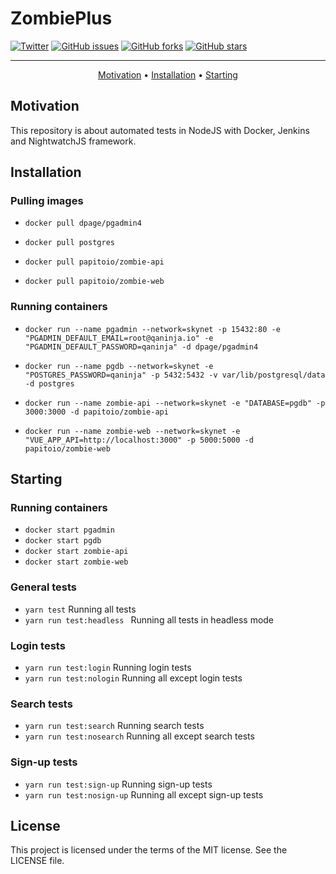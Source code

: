 # ZombiePlus

[![Twitter](https://img.shields.io/twitter/url?style=social&url=https%3A%2F%2Ftwitter.com%2Fwendreolf)](https://twitter.com/intent/tweet?text=Wow:&url=https%3A%2F%2Fgithub.com%2Fwendreof%2Fzombie-%2F)
[![GitHub issues](https://img.shields.io/github/issues/wendreof/zombie-)](https://github.com/wendreof/zombie-/issues)
[![GitHub forks](https://img.shields.io/github/forks/wendreof/zombie-)](https://github.com/wendreof/zombie-/network)
[![GitHub stars](https://img.shields.io/github/stars/wendreof/zombie-)](https://github.com/wendreof/zombie-/stargazers)

-------
<p align="center">
    <a href="#motivation">Motivation</a> &bull;
    <a href="#installation">Installation</a> &bull;
    <a href="#starting">Starting</a>
</p>

## Motivation
This repository is about automated tests in NodeJS with Docker, Jenkins and NightwatchJS framework.

## Installation

### Pulling images
- `docker pull dpage/pgadmin4`

- `docker pull postgres`

- `docker pull papitoio/zombie-api`

- `docker pull papitoio/zombie-web`

### Running containers
- `docker run --name pgadmin --network=skynet -p 15432:80 -e "PGADMIN_DEFAULT_EMAIL=root@qaninja.io" -e "PGADMIN_DEFAULT_PASSWORD=qaninja" -d dpage/pgadmin4`

- `docker run --name pgdb --network=skynet -e "POSTGRES_PASSWORD=qaninja" -p 5432:5432 -v var/lib/postgresql/data -d postgres`

- `docker run --name zombie-api --network=skynet -e "DATABASE=pgdb" -p 3000:3000 -d papitoio/zombie-api`

- `docker run --name zombie-web --network=skynet -e "VUE_APP_API=http://localhost:3000" -p 5000:5000 -d papitoio/zombie-web`

## Starting

### Running containers
- `docker start pgadmin`
- `docker start pgdb`
- `docker start zombie-api`
- `docker start zombie-web`

### General tests
- `yarn test` Running all tests
- `yarn run test:headless ` Running all tests in headless mode

### Login tests
- `yarn run test:login` Running login tests
- `yarn run test:nologin` Running all except login tests

### Search tests
- `yarn run test:search` Running  search  tests
- `yarn run test:nosearch` Running all except search tests

### Sign-up tests
- `yarn run test:sign-up` Running sign-up tests
- `yarn run test:nosign-up` Running all except sign-up tests

## License
This project is licensed under the terms of the MIT license. See the LICENSE file.
